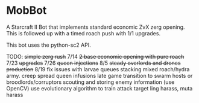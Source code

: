 # MobBot

A Starcraft II Bot that implements standard economic ZvX zerg opening.
This is followed up with a timed roach push with 1/1 upgrades.

This bot uses the python-sc2 API.


TODO:
~~simple zerg rush~~ 7/14
~~2 base economic opening with pure roach~~ 7/23
~~upgrades~~ 7/26
~~queen injections~~ 8/5
~~steady overlords and drones production~~ 8/19
fix issues with larvae queues stacking
mixed roach/hydra army.
creep spread
queen infusions
late game transition to swarm hosts or broodlords/corruptors
scouting and storing enemy information (use OpenCV)
use evolutionary algorithm to train attack target
ling harass, muta harass

